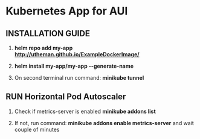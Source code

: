 # Kubernetes App for AUI

## INSTALLATION GUIDE

  1. **helm repo add my-app http://utheman.github.io/ExampleDockerImage/**
  
  2. **helm install my-app/my-app --generate-name**
  
  3. On second terminal run command: **minikube tunnel**
  
## RUN Horizontal Pod Autoscaler

  1. Check if metrics-server is enabled **minikube addons list**
  
  2. If not, run command: **minikube addons enable metrics-server** and wait couple of minutes
